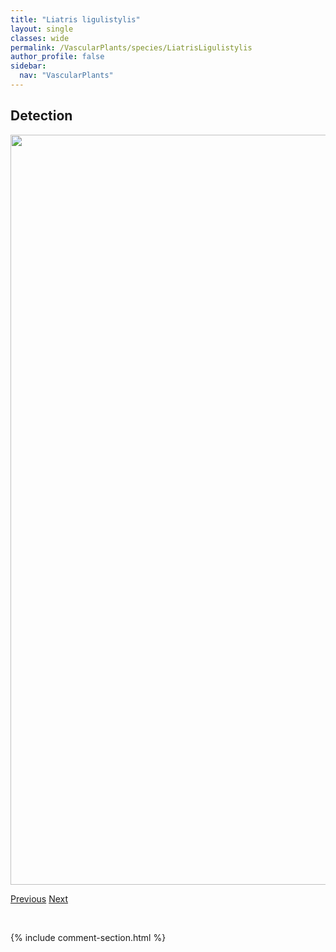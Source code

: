 ```yaml
---
title: "Liatris ligulistylis"
layout: single
classes: wide
permalink: /VascularPlants/species/LiatrisLigulistylis
author_profile: false
sidebar:
  nav: "VascularPlants"
---
```


<h2>Detection</h2>

<a href="https://drive.google.com/uc?export=view&id=1fIyELSg2MC4hWobizNGXHuzbpS8N3kYj">
<img src="https://drive.google.com/uc?export=view&id=1fIyELSg2MC4hWobizNGXHuzbpS8N3kYj" height = "1200" width = "800">
</a>


<a href="/DevelopmentWebsite/VascularPlants/species/LeymusInnovatus" class="pagination--pager" title="Leymus innovatus">Previous</a> <a href="/DevelopmentWebsite/VascularPlants/species/LiatrisPunctata" class="pagination--pager" title="Liatris punctata">Next</a>

<p>&nbsp;</p>

{% include comment-section.html %}
